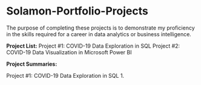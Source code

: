 # Solamon-Portfolio-Projects
The purpose of completing these projects is to demonstrate my proficiency in the skills required for a career in data analytics or business intelligence.

**Project List:**
  Project #1: COVID-19 Data Exploration in SQL
  Project #2: COVID-19 Data Visualization in Microsoft Power BI

**Project Summaries:**

  Project #1: COVID-19 Data Exploration in SQL
    1. 
